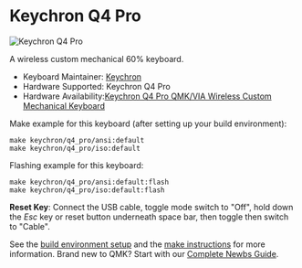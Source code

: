 # Keychron Q4 Pro

![Keychron Q4 Pro](https://i.imgur.com/0ERzbOa.jpg)

A wireless custom mechanical 60% keyboard.

* Keyboard Maintainer: [Keychron](https://github.com/keychron)
* Hardware Supported: Keychron Q4 Pro
* Hardware Availability:[Keychron Q4 Pro QMK/VIA Wireless Custom Mechanical Keyboard](https://www.keychron.com/products/keychron-q4-pro-qmk-via-wireless-custom-mechanical-keyboard)

Make example for this keyboard (after setting up your build environment):

    make keychron/q4_pro/ansi:default
    make keychron/q4_pro/iso:default

Flashing example for this keyboard:

    make keychron/q4_pro/ansi:default:flash
    make keychron/q4_pro/iso:default:flash

**Reset Key**: Connect the USB cable, toggle mode switch to "Off", hold down the *Esc* key or reset button underneath space bar, then toggle then switch to "Cable".

See the [build environment setup](https://docs.qmk.fm/#/getting_started_build_tools) and the [make instructions](https://docs.qmk.fm/#/getting_started_make_guide) for more information. Brand new to QMK? Start with our [Complete Newbs Guide](https://docs.qmk.fm/#/newbs).
